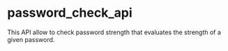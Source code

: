 # password_check_api
This API allow to check password strength that evaluates the strength of a given password.

